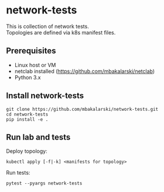 # network-tests

This is collection of network tests.<br>
Topologies are defined via k8s manifest files.

## Prerequisites
* Linux host or VM
* netclab installed (https://github.com/mbakalarski/netclab)
* Python 3.x

## Install network-tests
```
git clone https://github.com/mbakalarski/network-tests.git
cd network-tests
pip install -e .
```

## Run lab and tests
Deploy topology:
```
kubectl apply [-f|-k] <manifests for topology>
```

Run tests:
```
pytest --pyargs network-tests
```
